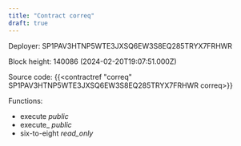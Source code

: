 ```yaml
---
title: "Contract correq"
draft: true
---
```

Deployer: SP1PAV3HTNP5WTE3JXSQ6EW3S8EQ285TRYX7FRHWR


 



Block height: 140086 (2024-02-20T19:07:51.000Z)

Source code: {{<contractref "correq" SP1PAV3HTNP5WTE3JXSQ6EW3S8EQ285TRYX7FRHWR correq>}}

Functions:

* execute _public_
* execute_ _public_
* six-to-eight _read_only_
